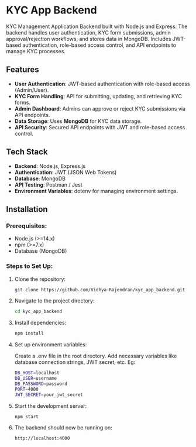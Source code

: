# KYC App Backend

KYC Management Application Backend built with Node.js and Express. The backend handles user authentication, KYC form submissions, admin approval/rejection workflows, and stores data in MongoDB. Includes JWT-based authentication, role-based access control, and API endpoints to manage KYC processes.

## Features
- **User Authentication**: JWT-based authentication with role-based access (Admin/User).
- **KYC Form Handling**: API for submitting, updating, and retrieving KYC forms.
- **Admin Dashboard**: Admins can approve or reject KYC submissions via API endpoints.
- **Data Storage**: Uses **MongoDB** for KYC data storage.
- **API Security**: Secured API endpoints with JWT and role-based access control.

## Tech Stack
- **Backend**: Node.js, Express.js
- **Authentication**: JWT (JSON Web Tokens)
- **Database**: MongoDB
- **API Testing**: Postman / Jest 
- **Environment Variables**: dotenv for managing environment settings.

## Installation

### Prerequisites:
- Node.js (>=14.x)
- npm (>=7.x)
- Database (MongoDB)

### Steps to Set Up:
1. Clone the repository:
   ```bash
   git clone https://github.com/Vidhya-Rajendran/kyc_app_backend.git

2. Navigate to the project directory:
   ```bash
   cd kyc_app_backend

3. Install dependencies:
   ```bash
   npm install

4. Set up environment variables:
   
   Create a .env file in the root directory.
   Add necessary variables like database connection strings, JWT secret, etc. Eg:
   ```bash
   DB_HOST=localhost
   DB_USER=username
   DB_PASSWORD=password
   PORT=4000
   JWT_SECRET=your_jwt_secret

5. Start the development server:
    ```bash
    npm start

6. The backend should now be running on:
    ```bash
    http://localhost:4000
    



